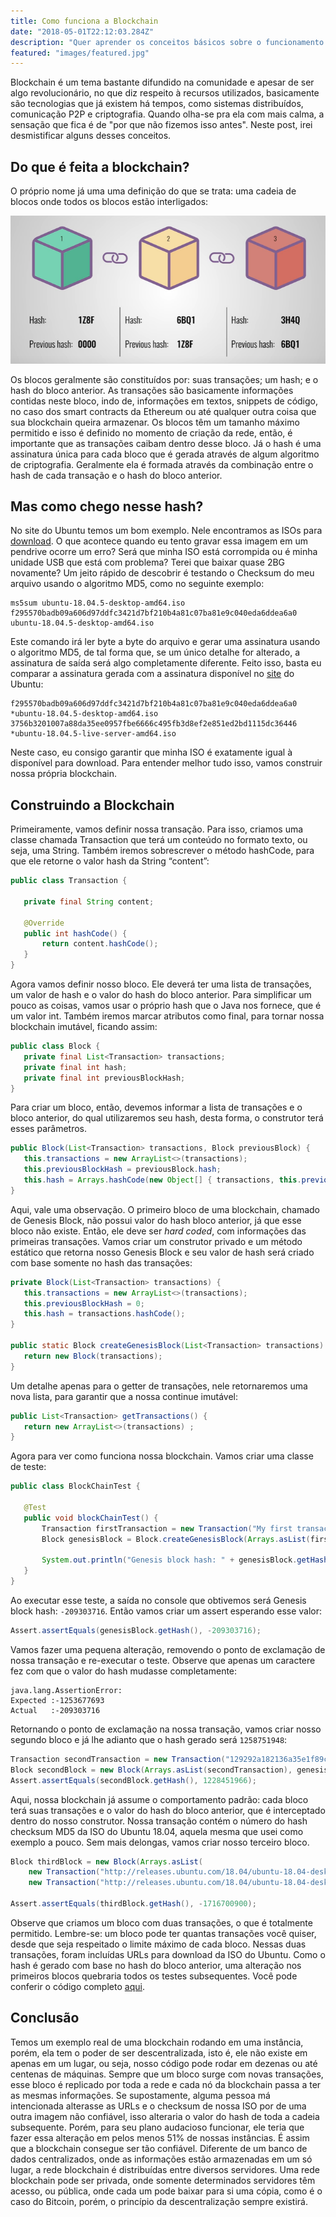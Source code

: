 ```yaml
---
title: Como funciona a Blockchain
date: "2018-05-01T22:12:03.284Z"
description: "Quer aprender os conceitos básicos sobre o funcionamento da Blockchain, blocos, transações e geração de hash? Continue lendo!"
featured: "images/featured.jpg"
---
```


Blockchain é um tema bastante difundido na comunidade e apesar de ser algo revolucionário, no que diz respeito à recursos utilizados, basicamente são tecnologias que já existem há tempos, como sistemas distribuídos, comunicação P2P e criptografia. Quando olha-se pra ela com mais calma, a sensação que fica é de "por que não fizemos isso antes". Neste post, irei desmistificar alguns desses conceitos.

## Do que é feita a blockchain?

O próprio nome já uma uma definição do que se trata: uma cadeia de blocos onde todos os blocos estão interligados:

![Diagrama do Blockchain](./images/blockchain.png)

Os blocos geralmente são constituídos por: suas transações; um hash; e o hash do bloco anterior.
As transações são basicamente informações contidas neste bloco, indo de, informações em textos, snippets de código, no caso dos smart contracts da Ethereum ou até qualquer outra coisa que sua blockchain queira armazenar.
Os blocos têm um tamanho máximo permitido e isso é definido no momento de criação da rede, então, é importante que as transações caibam dentro desse bloco.
Já o hash é uma assinatura única para cada bloco que é gerada através de algum algoritmo de criptografia. Geralmente ela é formada através da combinação entre o hash de cada transação e o hash do bloco anterior.

## Mas como chego nesse hash?
No site do Ubuntu temos um bom exemplo. Nele encontramos as ISOs para [download](http://releases.ubuntu.com/18.04/).
O que acontece quando eu tento gravar essa imagem em um pendrive ocorre um erro? Será que minha ISO está corrompida ou é minha unidade USB que está com problema? Terei que baixar quase 2BG novamente?
Um jeito rápido de descobrir é testando o Checksum do meu arquivo usando o algoritmo MD5, como no seguinte exemplo:

```shell
ms5sum ubuntu-18.04.5-desktop-amd64.iso
f295570badb09a606d97ddfc3421d7bf210b4a81c07ba81e9c040eda6ddea6a0 ubuntu-18.04.5-desktop-amd64.iso
```

Este comando irá ler byte a byte do arquivo e gerar uma assinatura usando o algoritmo MD5, de tal forma que, se um único detalhe for alterado, a assinatura de saída será algo completamente diferente.
Feito isso, basta eu comparar a assinatura gerada com a assinatura disponível no [site](http://releases.ubuntu.com/18.04/SHA256SUMS) do Ubuntu:

```shell
f295570badb09a606d97ddfc3421d7bf210b4a81c07ba81e9c040eda6ddea6a0 *ubuntu-18.04.5-desktop-amd64.iso
3756b3201007a88da35ee0957fbe6666c495fb3d8ef2e851ed2bd1115dc36446 *ubuntu-18.04.5-live-server-amd64.iso
```

Neste caso, eu consigo garantir que minha ISO é exatamente igual à disponível para download.
Para entender melhor tudo isso, vamos construir nossa própria blockchain.

## Construindo a Blockchain

Primeiramente, vamos definir nossa transação. Para isso, criamos uma classe chamada Transaction que terá um conteúdo no formato texto, ou seja, uma String.
Também iremos sobrescrever o método hashCode, para que ele retorne o valor hash da String “content”:

```java
public class Transaction {

   private final String content;

   @Override
   public int hashCode() {
       return content.hashCode();
   }
}
```

Agora vamos definir nosso bloco. Ele deverá ter uma lista de transações, um valor de hash e o valor do hash do bloco anterior.
Para simplificar um pouco as coisas, vamos usar o próprio hash que o Java nos fornece, que é um valor int. Também iremos marcar atributos como final, para tornar nossa blockchain imutável, ficando assim:

```java
public class Block {
   private final List<Transaction> transactions;
   private final int hash;
   private final int previousBlockHash;
}
```

Para criar um bloco, então, devemos informar a lista de transações e o bloco anterior, do qual utilizaremos seu hash, desta forma, o construtor terá esses parâmetros.

```java
public Block(List<Transaction> transactions, Block previousBlock) {
   this.transactions = new ArrayList<>(transactions);
   this.previousBlockHash = previousBlock.hash;
   this.hash = Arrays.hashCode(new Object[] { transactions, this.previousBlockHash });
}
```

Aqui, vale uma observação. O primeiro bloco de uma blockchain, chamado de Genesis Block, não possui valor do hash bloco anterior, já que esse bloco não existe. Então, ele deve ser *hard coded*, com informações das primeiras transações.
Vamos criar um construtor privado e um método estático que retorna nosso Genesis Block e seu valor de hash será criado com base somente no hash das transações:

```java
private Block(List<Transaction> transactions) {
   this.transactions = new ArrayList<>(transactions);
   this.previousBlockHash = 0;
   this.hash = transactions.hashCode();
}

public static Block createGenesisBlock(List<Transaction> transactions) {
   return new Block(transactions);
}
```

Um detalhe apenas para o getter de transações, nele retornaremos uma nova lista, para garantir que a nossa continue imutável:

```java
public List<Transaction> getTransactions() {
   return new ArrayList<>(transactions) ;
}
```

Agora para ver como funciona nossa blockchain. Vamos criar uma classe de teste:

```java
public class BlockChainTest {

   @Test
   public void blockChainTest() {
       Transaction firstTransaction = new Transaction("My first transaction ever!");
       Block genesisBlock = Block.createGenesisBlock(Arrays.asList(firstTransaction));

       System.out.println("Genesis block hash: " + genesisBlock.getHash());
   }
}
```

Ao executar esse teste, a saída no console que obtivemos será Genesis block hash: `-209303716`.
Então vamos criar um assert esperando esse valor:

```java
Assert.assertEquals(genesisBlock.getHash(), -209303716);
```

Vamos fazer uma pequena alteração, removendo o ponto de exclamação de nossa transação e re-executar o teste.
Observe que apenas um caractere fez com que o valor do hash mudasse completamente:

```shell
java.lang.AssertionError:
Expected :-1253677693
Actual   :-209303716
```

Retornando o ponto de exclamação na nossa transação, vamos criar nosso segundo bloco e já lhe adianto que o hash gerado será `1258751948`:

```java
Transaction secondTransaction = new Transaction("129292a182136a35e1f89c586dbac2e2");
Block secondBlock = new Block(Arrays.asList(secondTransaction), genesisBlock);
Assert.assertEquals(secondBlock.getHash(), 1228451966);
```

Aqui, nossa blockchain já assume o comportamento padrão: cada bloco terá suas transações e o valor do hash do bloco anterior, que é interceptado dentro do nosso construtor.
Nossa transação contém o número do hash checksum MD5 da ISO do Ubuntu 18.04, aquela mesma que usei como exemplo a pouco.
Sem mais delongas, vamos criar nosso terceiro bloco.

```java
Block thirdBlock = new Block(Arrays.asList(
    new Transaction("http://releases.ubuntu.com/18.04/ubuntu-18.04-desktop-amd64.iso"),
    new Transaction("http://releases.ubuntu.com/18.04/ubuntu-18.04-desktop-amd64.iso.torrent")), secondBlock);

Assert.assertEquals(thirdBlock.getHash(), -1716700900);
```

Observe que criamos um bloco com duas transações, o que é totalmente permitido.
Lembre-se: um bloco pode ter quantas transações você quiser, desde que seja respeitado o limite máximo de cada bloco.
Nessas duas transações, foram incluídas URLs para download da ISO do Ubuntu. Como o hash é gerado com base no hash do bloco anterior, uma alteração nos primeiros blocos quebraria todos os testes subsequentes.
Você pode conferir o código completo [aqui](https://github.com/alancesar/blockchain).

## Conclusão

Temos um exemplo real de uma blockchain rodando em uma instância, porém, ela tem o poder de ser descentralizada, isto é, ele não existe em apenas em um lugar, ou seja, nosso código pode rodar em dezenas ou até centenas de máquinas.
Sempre que um bloco surge com novas transações, esse bloco é replicado por toda a rede e cada nó da blockchain passa a ter as mesmas informações.
Se supostamente, alguma pessoa má intencionada alterasse as URLs e o checksum de nossa ISO por de uma outra imagem não confiável, isso alteraria o valor do hash de toda a cadeia subsequente. Porém, para seu plano audacioso funcionar, ele teria que fazer essa alteração em pelos menos 51% de nossas instâncias.
É assim que a blockchain consegue ser tão confiável. Diferente de um banco de dados centralizados, onde as informações estão armazenadas em um só lugar, a rede blockchain é distribuídas entre diversos servidores.
Uma rede blockchain pode ser privada, onde somente determinados servidores têm acesso, ou pública, onde cada um pode baixar para si uma cópia, como é o caso do Bitcoin, porém, o princípio da descentralização sempre existirá.
